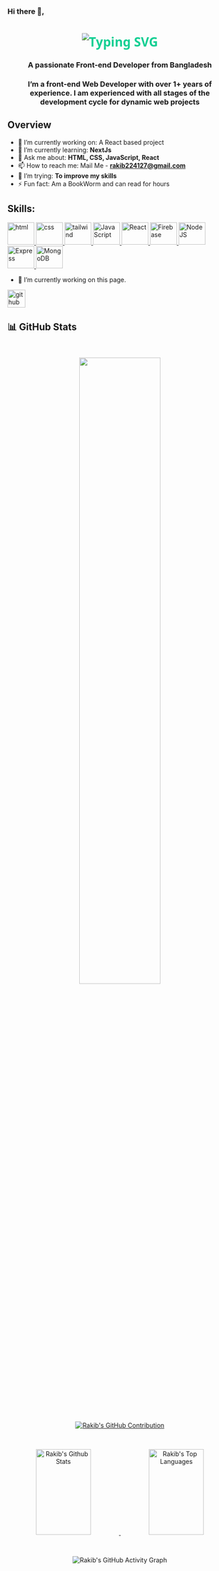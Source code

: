 ### Hi there 👋, <h1 align="center" style="font-family: 'Source Code Pro', 'Segoe UI', Tahoma, Geneva, Verdana, sans-serif; color: #14cf93;">     <img src="https://readme-typing-svg.herokuapp.com/?font=Righteous&size=35&center=true&vCenter=true&width=500&height=70&duration=4000&lines=Hello+World!+👋;+I'm+Rakib!" alt="Typing SVG" /> </h1>
<h3 align="center">A passionate Front-end Developer from Bangladesh
</h3>



<h3 align="center">I’m a front-end Web Developer with over 1+ years of experience. I am experienced with all stages of the development cycle for dynamic web projects
</h3>

## Overview

- 🔭 I’m currently working on: A React based project
- 🌱 I’m currently learning: <b>NextJs</b>
- 💬 Ask me about: <b>HTML, CSS, JavaScript, React</b>
- 📫 How to reach me: Mail Me - <b>rakib224127@gmail.com</b>
- 🤔 I’m trying: <b>To improve my skills </b>
- ⚡ Fun fact: Am a BookWorm and can read for hours


<h2 align="left" font="bold">Skills:</h2>
<p align="left"> 
    <a href="https://github.com/tanvir244" target="_blank"> <img src="https://skillicons.dev/icons?i=html" alt="html" width="60" height="50"/> </a>  
    <a href="https://github.com/tanvir244" target="_blank"> <img src="https://skillicons.dev/icons?i=css" alt="css" width="60" height="50"/> </a>
    <a href="https://github.com/tanvir244" target="_blank"> <img src="https://skillicons.dev/icons?i=tailwind" alt="tailwind" width="60" height="50"/> </a>
    <a href="https://github.com/tanvir244" target="_blank"> <img src="https://skillicons.dev/icons?i=js" alt="JavaScript" width="60" height="50"/> </a>
    <a href="https://github.com/tanvir244" target="_blank"> <img src="https://skillicons.dev/icons?i=react" alt="React" width="60" height="50"/> </a>
    <a href="https://github.com/tanvir244" target="_blank"> <img src="https://skillicons.dev/icons?i=firebase" alt="Firebase" width="60" height="50"/> </a>
    <a href="https://github.com/tanvir244" target="_blank"> <img src="https://skillicons.dev/icons?i=nodejs" alt="Node JS" width="60" height="50"/> </a>
    <a href="https://github.com/tanvir244" target="_blank"> <img src="https://skillicons.dev/icons?i=express" alt="Express" width="60" height="50"/> </a>
    <a href="https://github.com/tanvir244" target="_blank"> <img src="https://skillicons.dev/icons?i=mongodb" alt="MongoDB" width="60" height="50"/> </a>    
</p>


- 🔭 I’m currently working on this page. 


[<img src='https://cdn.jsdelivr.net/npm/simple-icons@3.0.1/icons/github.svg' alt='github' height='40'>](https://github.com/rakib135836)  

## 📊 GitHub Stats

<br />
<p align="center">
  <img width="60%" src="https://github-readme-streak-stats.herokuapp.com?user=rakib135836&theme=react&hide_border=true&background=0D1117&stroke=0D1117&fire=7F3FBF&sideLabels=00F0FF&currStreakNum=7F3FBF&ring=7F3FBF&currStreakLabel=7F3FBF&sideNums=00F0FF" />
</p>


<br />

<p align="center">
  <a href="https://github.com/rakib135836">
    <img src="https://github-profile-summary-cards.vercel.app/api/cards/profile-details?username=rakib135836&theme=radical" alt="Rakib's GitHub Contribution"/>
  </a>
</p>



<br />

<p align="center">
  <a href="https://github.com/rakib135836">
    <img alt="Rakib's Github Stats" src="https://denvercoder1-github-readme-stats.vercel.app/api?username=rakib135836&show_icons=true&count_private=true&theme=react&border_color=7F3FBF&bg_color=0D1117&title_color=F85D7F&icon_color=F8D866" height="192px" width="49.5%"/>
  </a>
  <a href="https://github.com/rakib135836">
    <img alt="Rakib's Top Languages" src="https://denvercoder1-github-readme-stats.vercel.app/api/top-langs/?username=rakib135836&langs_count=8&layout=compact&theme=react&border_color=7F3FBF&bg_color=0D1117&title_color=F85D7F&icon_color=F8D866" height="192px" width="49.5%"/>
  </a>
</p>

<br />

<p align="center">
  <img src="https://github-readme-activity-graph.vercel.app/graph?username=rakib135836&custom_title=Rakib's%20GitHub%20Activity%20Graph&bg_color=0D1117&color=7F3FBF&line=7F3FBF&point=7F3FBF&area_color=FFFFFF&title_color=FFFFFF&area=true" alt="Rakib's GitHub Activity Graph"/>
</p>
 


